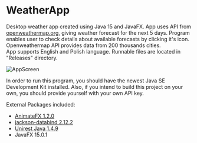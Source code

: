 # WeatherApp
Desktop weather app created using Java 15 and JavaFX. App uses API from [openweathermap.org](openweathermap.org), giving weather forecast for the next 5 days. Program enables user to check details about available forecasts by clicking it's icon. Openweathermap API provides data from 200 thousands cities. <br/>App supports English and Polish language. Runnable files are located in "Releases" directory.

![AppScreen](https://user-images.githubusercontent.com/61596391/126050337-cc23e6f7-9889-4a8f-a2a6-5b76b87329c6.png)

In order to run this program, you should have the newest Java SE Development Kit installed. Also, if you intend to build this project on your own, you should provide yourself with your own API key.

External Packages included:
* [AnimateFX 1.2.0](https://github.com/Typhon0/AnimateFX)
* [jackson-databind 2.12.2](https://mvnrepository.com/artifact/com.fasterxml.jackson.core/jackson-databind/2.12.2)
* [Unirest Java 1.4.9](https://mvnrepository.com/artifact/com.mashape.unirest/unirest-java/1.4.9)
* JavaFX 15.0.1
